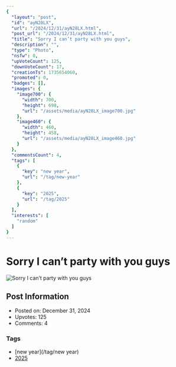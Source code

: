 ```yaml
---
{
  "layout": "post",
  "id": "ayN28LX",
  "url": "/2024/12/31/ayN28LX.html",
  "post_url": "/2024/12/31/ayN28LX.html",
  "title": "Sorry I can’t party with you guys",
  "description": "",
  "type": "Photo",
  "nsfw": 0,
  "upVoteCount": 125,
  "downVoteCount": 17,
  "creationTs": 1735654060,
  "promoted": 0,
  "badges": [],
  "images": {
    "image700": {
      "width": 700,
      "height": 698,
      "url": "/assets/media/ayN28LX_image700.jpg"
    },
    "image460": {
      "width": 460,
      "height": 458,
      "url": "/assets/media/ayN28LX_image460.jpg"
    }
  },
  "commentsCount": 4,
  "tags": [
    {
      "key": "new year",
      "url": "/tag/new-year"
    },
    {
      "key": "2025",
      "url": "/tag/2025"
    }
  ],
  "interests": [
    "random"
  ]
}
---
```


# Sorry I can’t party with you guys

![Sorry I can’t party with you guys](/assets/media/ayN28LX_image700.jpg)

## Post Information

- Posted on: December 31, 2024
- Upvotes: 125
- Comments: 4

### Tags

- [new year](/tag/new year)
- [2025](/tag/2025)
